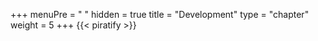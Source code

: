 +++
menuPre = "<i class='fa-fw fas fa-code-pull-request'></i> "
hidden = true
title = "Development"
type = "chapter"
weight = 5
+++
{{< piratify >}}